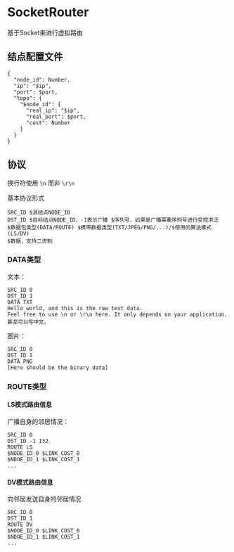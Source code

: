# SocketRouter

基于Socket来进行虚拟路由

## 结点配置文件

```plain
{
  "node_id": Number,
  "ip": "$ip",
  "port": $port,
  "topo": {
    "$node_id": {
      "real_ip": "$ip",
      "real_port": $port,
      "cost": Number
    }
  }
}
```

## 协议

换行符使用 `\n` 而非 `\r\n`

基本协议形式

```plain
SRC_ID $源结点NODE_ID
DST_ID $目标结点NODE_ID，-1表示广播 $序列号，如果是广播需要序列号进行受控洪泛
$数据包类型(DATA/ROUTE) $携带数据类型(TXT/JPEG/PNG/...)/$使用的算法模式(LS/DV)
$数据，支持二进制
```

### DATA类型

文本：
```plain
SRC_ID 0
DST_ID 1
DATA TXT
Hello world, and this is the raw text data.
Feel free to use \n or \r\n here. It only depends on your application.
甚至可以写中文。
```

图片：
```plain
SRC_ID 0
DST_ID 1
DATA PNG
[Here should be the binary data]
```

### ROUTE类型

#### LS模式路由信息

广播自身的邻居情况：
```plain
SRC_ID 0
DST_ID -1 132
ROUTE LS
$NODE_ID_0 $LINK_COST_0
$NDOE_ID_1 $LINK_COST_1
...
```

#### DV模式路由信息

向邻居发送自身的邻居情况
```plain
SRC_ID 0
DST_ID 1
ROUTE DV
$NODE_ID_0 $LINK_COST_0
$NDOE_ID_1 $LINK_COST_1
...
```